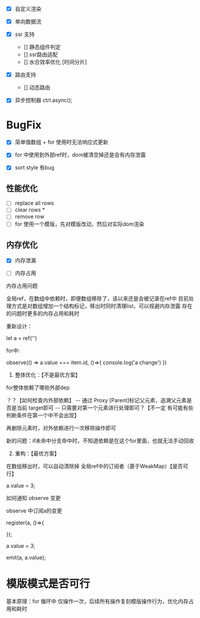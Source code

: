 <!--
 * @Author: chenzhongsheng
 * @Date: 2025-09-06 18:16:04
 * @Description: Coding something
-->

- [x] 自定义渲染
- [x] 单向数据流
- [x] ssr 支持
  - [] 静态组件判定
  - [] ssr路由适配
  - [] 水合效率优化 [时间分片]
- [x] 路由支持
  - [] 动态路由
- [x] 异步控制器 ctrl.async();


# BugFix

- [x] 简单值数组 + for 使用时无法响应式更新
- [x] for 中使用到外部ref时，dom被清空掉还是会有内存泄露
- [x] sort style 有bug


## 性能优化

- [ ] replace all rows
- [ ] clear rows *
- [ ] remove row
- [ ] for 使用一个模版，先对模版改动，然后对实际dom渲染

## 内存优化

- [x] 内存泄漏
- [ ] 内存占用



内存占用问题

全局ref，在数组中依赖时，即便数组移除了，该以来还是会被记录在ref中
目前处理方式是对数组增加一个结构标记，移出时同时清理list，可以规避内存泄露
存在的问题时更多的内存占用和耗时

重新设计：

let a = ref('')

for中:

observe(() => a.value === item.id, ()=>{
  console.log('a change')
})

1. 整体优化：【不是最优方案】

for整体依赖了哪些外部dep 

？？【如何检查内外部依赖】
-- 通过 Proxy [Parent]标记父元素，追溯父元素是否是当前 target即可
-- 只需要对第一个元素进行处理即可？【不一定 有可能有些判断条件在第一个中不会出现】

再删除元素时，对外依赖进行一次移除操作即可

新的问题：if未命中分支命中时，不知道依赖是在这个for里面，也就无法手动回收

2. 重构：【最优方案】

在数组移出时，可以自动清除掉 全局ref中的订阅者（基于WeakMap）【是否可行】

a.value = 3;

如何通知 observe 变更

observe 中订阅a的变更

register(a, ()=>{

});

a.value = 3;

emit(a, a.value);

# 模版模式是否可行

基本原理：for 循环中 仅操作一次，后续所有操作复刻模版操作行为，优化内存占用和耗时